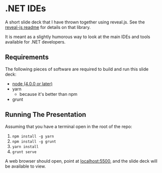# .NET IDEs

A short slide deck that I have thrown together using reveal.js. See the [reveal-js readme](./reveal-js-readme.md) for details on that library.

It is meant as a slightly humorous way to look at the main IDEs and tools available for .NET developers.

## Requirements

The following pieces of software are required to build and run this slide deck:

- [node (4.0.0 or later)](http://nodejs.org/)
- yarn
  - because it's better than npm
- grunt


## Running The Presentation

Assuming that you have a terminal open in the root of the repo:

1. `npm install -g yarn`
1. `npm install -g grunt`
1. `yarn install`
1. `grunt serve`

A web browser should open, point at [localhost:5500](localhost:5500/), and the slide deck will be available to view.
